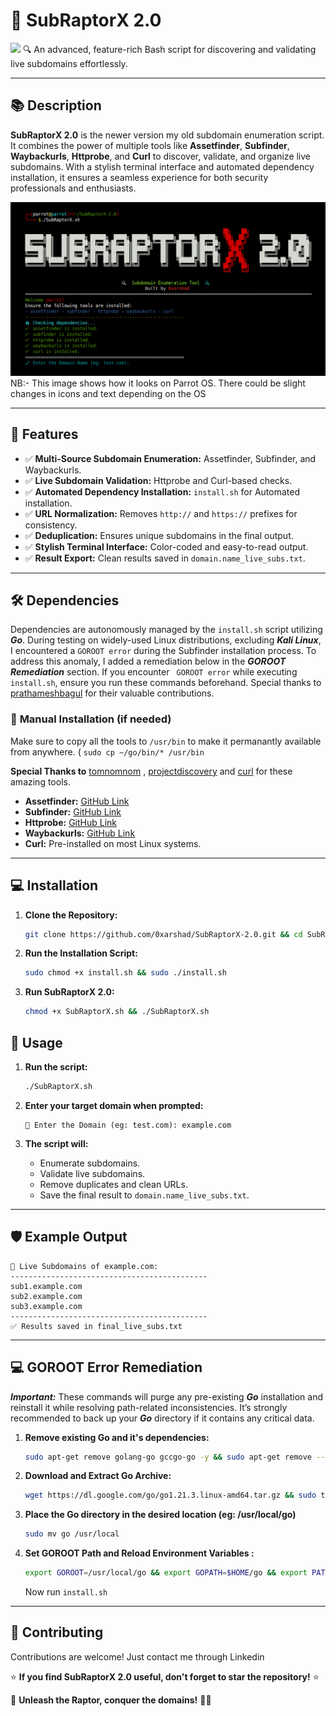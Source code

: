 
# 🦖 **SubRaptorX 2.0**  
<img src="Logo_SubRaptorX.jpg">
🔍 An advanced, feature-rich Bash script for discovering and validating live subdomains effortlessly. 

---

## 📚 **Description**  

**SubRaptorX 2.0** is the newer version my old subdomain enumeration script. It combines the power of multiple tools like **Assetfinder**, **Subfinder**, **Waybackurls**, **Httprobe**, and **Curl** to discover, validate, and organize live subdomains. With a stylish terminal interface and automated dependency installation, it ensures a seamless experience for both security professionals and enthusiasts.  

<img src="terminal.png">
NB:- This image shows how it looks on Parrot OS. There could be slight changes in icons and text depending on the OS

---

## 🚀 **Features**  

- ✅ **Multi-Source Subdomain Enumeration:** Assetfinder, Subfinder, and Waybackurls.  
- ✅ **Live Subdomain Validation:** Httprobe and Curl-based checks.  
- ✅ **Automated Dependency Installation:** `install.sh` for Automated installation.
- ✅ **URL Normalization:** Removes `http://` and `https://` prefixes for consistency.  
- ✅ **Deduplication:** Ensures unique subdomains in the final output.  
- ✅ **Stylish Terminal Interface:** Color-coded and easy-to-read output.  
- ✅ **Result Export:** Clean results saved in `domain.name_live_subs.txt`.  

---

## 🛠️ **Dependencies**  

Dependencies are autonomously managed by the `install.sh` script utilizing ***Go***. During testing on widely-used Linux distributions, excluding ***Kali Linux***, I encountered a `GOROOT error` during the Subfinder installation process. To address this anomaly, I added a remediation below in the ***GOROOT Remediation*** section. If you encounter ` GOROOT error` while executing `install.sh`, ensure you run these commands beforehand. Special thanks to [prathameshbagul](https://medium.com/@prathameshbagul) for their valuable contributions.

### 🐧 **Manual Installation (if needed)**  
Make sure to copy all the tools to `/usr/bin` to make it permanantly available from anywhere.
( `sudo cp ~/go/bin/* /usr/bin`

****Special Thanks to**** [tomnomnom](https://github.com/tomnomnom) , [projectdiscovery](https://github.com/projectdiscovery) and [curl](https://github.com/curl) for these amazing tools.
- **Assetfinder:** [GitHub Link](https://github.com/tomnomnom/assetfinder)  
- **Subfinder:** [GitHub Link](https://github.com/projectdiscovery/subfinder)  
- **Httprobe:** [GitHub Link](https://github.com/tomnomnom/httprobe)  
- **Waybackurls:** [GitHub Link](https://github.com/tomnomnom/waybackurls)  
- **Curl:** Pre-installed on most Linux systems.  

---

## 💻 **Installation**  

1. **Clone the Repository:**  
   ```bash
   git clone https://github.com/0xarshad/SubRaptorX-2.0.git && cd SubRaptorX-2.0
   ```

2. **Run the Installation Script:**  
   ```bash
   sudo chmod +x install.sh && sudo ./install.sh
   ```

3. **Run SubRaptorX 2.0:**  
   ```bash
   chmod +x SubRaptorX.sh && ./SubRaptorX.sh
   ```
   
## 📝 **Usage**  

1. **Run the script:**  
   ```bash
   ./SubRaptorX.sh
   ```

2. **Enter your target domain when prompted:**  
   ```
   🔗 Enter the Domain (eg: test.com): example.com
   ```

3. **The script will:**  
   - Enumerate subdomains.  
   - Validate live subdomains.  
   - Remove duplicates and clean URLs.  
   - Save the final result to `domain.name_live_subs.txt`.  
---

## 🛡️ **Example Output**  

```
🎯 Live Subdomains of example.com:
--------------------------------------------
sub1.example.com
sub2.example.com
sub3.example.com
--------------------------------------------
✅ Results saved in final_live_subs.txt

```
---

## 💻 **GOROOT Error Remediation**  

***Important:*** These commands will purge any pre-existing ***Go*** installation and reinstall it while resolving path-related inconsistencies. It’s strongly recommended to back up your ***Go*** directory if it contains any critical data.

1. **Remove existing Go and it's dependencies:**  
   ```bash
   sudo apt-get remove golang-go gccgo-go -y && sudo apt-get remove --auto-remove golang-go gccgo-go -y && sudo rm -rvf /usr/local/go
   ```

2. **Download and Extract Go Archive:**  
   ```bash
   wget https://dl.google.com/go/go1.21.3.linux-amd64.tar.gz && sudo tar -xvf go1.21.3.linux-amd64.tar.gz
   ```

3. **Place the Go directory in the desired location (eg: /usr/local/go)**  
   ```bash
   sudo mv go /usr/local
   ```

4. **Set GOROOT Path and Reload Environment Variables :**  
   ```bash
   export GOROOT=/usr/local/go && export GOPATH=$HOME/go && export PATH=$GOPATH/bin:$GOROOT/bin:$PATH && source ~/.profile
   ```
   Now run `install.sh`
---

## 🤝 **Contributing**  

Contributions are welcome! Just contact me through Linkedin 

⭐ **If you find SubRaptorX 2.0 useful, don't forget to star the repository!** ⭐  

🦖 **Unleash the Raptor, conquer the domains!** 🚀✨  
